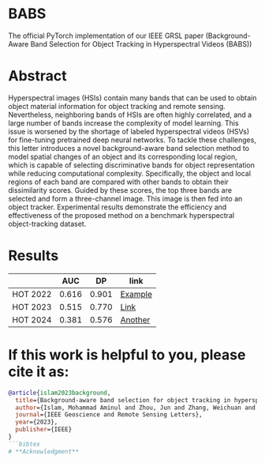 # BABS
The official PyTorch implementation of our  IEEE GRSL paper (Background-Aware Band Selection for Object Tracking in Hyperspectral Videos (BABS))
# Abstract
Hyperspectral images (HSIs) contain many bands that can be used to obtain object material information for object tracking and remote sensing. Nevertheless, neighboring bands of HSIs are often highly correlated, and a large number of bands increase the complexity of model learning. This issue is worsened by the shortage of labeled hyperspectral videos (HSVs) for fine-tuning pretrained deep neural networks. To tackle these challenges, this letter introduces a novel background-aware band selection method to model spatial changes of an object and its corresponding local region, which is capable of selecting discriminative bands for object representation while reducing computational complexity. Specifically, the object and local regions of each band are compared with other bands to obtain their dissimilarity scores. Guided by these scores, the top three bands are selected and form a three-channel image. This image is then fed into an object tracker. Experimental results demonstrate the efficiency and effectiveness of the proposed method on a benchmark hyperspectral object-tracking dataset.

# Results
|                | AUC    | DP    | link           |
|----------------|------- |-------|----------------|
| HOT 2022       | 0.616  | 0.901 | [Example](#)   |
| HOT 2023       | 0.515  | 0.770 | [Link](#)      |
| HOT 2024       | 0.381  | 0.576 | [Another](#)   |

# If this work is helpful to you, please cite it as:
```bibtex
@article{islam2023background,
  title={Background-aware band selection for object tracking in hyperspectral videos},
  author={Islam, Mohammad Aminul and Zhou, Jun and Zhang, Weichuan and Gao, Yongsheng},
  journal={IEEE Geoscience and Remote Sensing Letters},
  year={2023},
  publisher={IEEE}
}
```bibtex
# **Acknowledgment**
